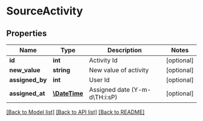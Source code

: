 # SourceActivity

## Properties
Name | Type | Description | Notes
------------ | ------------- | ------------- | -------------
**id** | **int** | Activity Id | [optional] 
**new_value** | **string** | New value of activity | [optional] 
**assigned_by** | **int** | User Id | [optional] 
**assigned_at** | [**\DateTime**](\DateTime.md) | Assigned date (Y-m-d\\TH:i:sP) | [optional] 

[[Back to Model list]](../../README.md#documentation-for-models) [[Back to API list]](../../README.md#documentation-for-api-endpoints) [[Back to README]](../../README.md)

